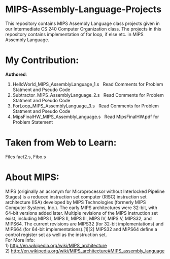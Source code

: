 MIPS-Assembly-Language-Projects
===============================

This repository contains MIPS Assembly Language class projects given in our Intermediate CS 240 
Computer Organization class. The projects in this repository contains implementation of for loop, 
if else etc. in MIPS Assembly Language.

My Contribution:
================
<b>Authored</b>: <br>
1) HelloWorld_MIPS_AssemblyLanguage_1.s  &nbsp;&nbsp;Read Comments for Problem Statment and Pseudo Code<br>
2) Subtractor_MIPS_AssemblyLanguage_2.s &nbsp;&nbsp;Read Comments for Problem Statment and Pseudo Code<br>
3) ForLoop_MIPS_AssemblyLanguage_3.s  &nbsp;&nbsp;Read Comments for Problem Statment and Pseudo Code<br>
4) MipsFinalHW_MIPS_AssemblyLanguage.s &nbsp;&nbsp;Read MipsFinalHW.pdf for Problem Statement<br>

Taken from Web to Learn:
========================
 Files   fact2.s, Fibo.s

About MIPS:
===========
   MIPS (originally an acronym for Microprocessor without Interlocked Pipeline Stages) is a reduced 
   instruction set computer (RISC) instruction set architecture (ISA) developed by MIPS Technologies 
   (formerly MIPS Computer Systems, Inc.). The early MIPS architectures were 32-bit, with 64-bit versions 
   added later. Multiple revisions of the MIPS instruction set exist, including MIPS I, MIPS II, MIPS III,
   MIPS IV, MIPS V, MIPS32, and MIPS64. The current revisions are MIPS32 (for 32-bit implementations) and 
   MIPS64 (for 64-bit implementations).[1][2] MIPS32 and MIPS64 define a control register set as well as 
   the instruction set.
   <br>
   For More Info:<br> 
    1) http://en.wikipedia.org/wiki/MIPS_architecture <br>
    2) http://en.wikipedia.org/wiki/MIPS_architecture#MIPS_assembly_language
